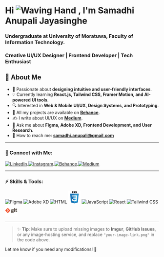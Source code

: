 # Hi <img alt="Waving Hand" width="50" height="50" src="https://media.giphy.com/media/hvRJCLFzcasrR4ia7z/giphy.gif"> , I'm Samadhi Anupali Jayasinghe  

<h3>Undergraduate at University of Moratuwa, Faculty of Information Technology.</h3>

### Creative UI/UX Designer | Frontend Developer | Tech Enthusiast  




## 🚀 About Me  
- 🎨 Passionate about **designing intuitive and user-friendly interfaces**.  
- 💡 Currently learning **React.js, Tailwind CSS, Framer Motion, and AI-powered UI tools**.  
- 🔍 Interested in **Web & Mobile UI/UX, Design Systems, and Prototyping**.  
- 🎨 All my projects are available on **[Behance](https://www.behance.net/YOUR_PROFILE)**.  
- ✍️ I write about UI/UX on **[Medium](https://medium.com/@YOUR_PROFILE)**.  
- 💬 Ask me about **Figma, Adobe XD, Frontend Development, and User Research**.  
- 📩 How to reach me: **samadhi.anupali@gmail.com**  

---

<h3 align="left">📲 Connect with Me:</h3>
<p align="left">
<a href="https://linkedin.com/in/YOUR-LINKEDIN-ID" target="blank">
  <img align="center" src="https://raw.githubusercontent.com/rahuldkjain/github-profile-readme-generator/master/src/images/icons/Social/linked-in-alt.svg" alt="LinkedIn" height="30" width="40" />
</a>
<a href="https://instagram.com/YOUR-INSTAGRAM-ID" target="blank">
  <img align="center" src="https://raw.githubusercontent.com/rahuldkjain/github-profile-readme-generator/master/src/images/icons/Social/instagram.svg" alt="Instagram" height="30" width="40" />
</a>
<a href="https://www.behance.net/YOUR-BEHANCE-ID" target="blank">
  <img align="center" src="https://raw.githubusercontent.com/rahuldkjain/github-profile-readme-generator/master/src/images/icons/Social/behance.svg" alt="Behance" height="30" width="40" />
</a>
<a href="https://medium.com/@YOUR-MEDIUM-ID" target="blank">
  <img align="center" src="https://raw.githubusercontent.com/rahuldkjain/github-profile-readme-generator/master/src/images/icons/Social/medium.svg" alt="Medium" height="30" width="40" />
</a>
</p>

---

<h3 align="left">⚡ Skills & Tools:</h3>
<p align="left">
  <img src="https://www.vectorlogo.zone/logos/figma/figma-icon.svg" alt="Figma" width="40" height="40"/> 
  <img src="https://www.vectorlogo.zone/logos/adobe_xd/adobe_xd-icon.svg" alt="Adobe XD" width="40" height="40"/>
  <img src="https://www.vectorlogo.zone/logos/w3_html5/w3_html5-icon.svg" alt="HTML" width="40" height="40"/> 
  <img src="https://raw.githubusercontent.com/devicons/devicon/master/icons/css3/css3-original-wordmark.svg" alt="CSS3" width="40" height="40"/> 
  <img src="https://www.vectorlogo.zone/logos/javascript/javascript-icon.svg" alt="JavaScript" width="40" height="40"/>
  <img src="https://www.vectorlogo.zone/logos/reactjs/reactjs-icon.svg" alt="React" width="40" height="40"/>
  <img src="https://www.vectorlogo.zone/logos/tailwindcss/tailwindcss-icon.svg" alt="Tailwind CSS" width="40" height="40"/>
  <img src="https://raw.githubusercontent.com/devicons/devicon/master/icons/git/git-original-wordmark.svg" alt="Git" width="40" height="40"/>
</p>

---

> ✨ **Tip**: Make sure to upload missing images to **Imgur**, **GitHub Issues**, or any image-hosting service, and replace `"your-image-link.png"` in the code above.  

Let me know if you need any modifications! 🚀
